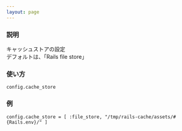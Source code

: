 ```yaml
---
layout: page
---
```

### 説明
キャッシュストアの設定  
デフォルトは、「Rails file store」

### 使い方
    config.cache_store

### 例
    config.cache_store = [ :file_store, "/tmp/rails-cache/assets/#{Rails.env}/" ]